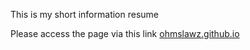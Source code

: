 This is my short information resume

Please access the page via this link [ohmslawz.github.io](https://ohmslawz.github.io/)
